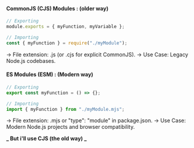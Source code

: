 #### CommonJS (CJS) Modules : (older way)

```js
// Exporting
module.exports = { myFunction, myVariable };

// Importing
const { myFunction } = require("./myModule");
```

-> File extension: .js (or .cjs for explicit CommonJS).
-> Use Case: Legacy Node.js codebases.

#### ES Modules (ESM) : (Modern way)

```js
// Exporting
export const myFunction = () => {};

// Importing
import { myFunction } from "./myModule.mjs";
```

-> File extension: .mjs or "type": "module" in package.json.
-> Use Case: Modern Node.js projects and browser compatibility.

**_ But i'll use CJS (the old way) _**

